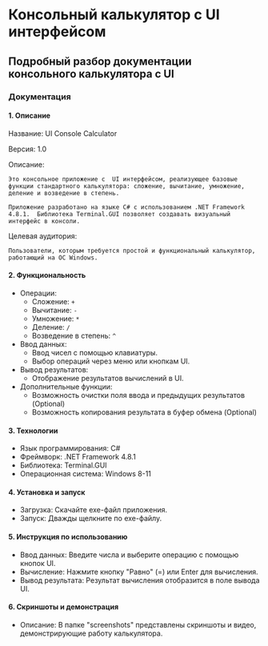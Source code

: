 # Консольный калькулятор с UI интерфейсом
## Подробный разбор документации консольного калькулятора с UI 

### Документация

#### 1.  Описание 

Название: UI Console Calculator

Версия: 1.0

Описание: 

    Это консольное приложение с  UI интерфейсом, реализующее базовые функции стандартного калькулятора: сложение, вычитание, умножение, деление и возведение в степень. 

    Приложение разработано на языке C# с использованием .NET Framework 4.8.1.  Библиотека Terminal.GUI позволяет создавать визуальный интерфейс в консоли.

Целевая аудитория: 

    Пользователи, которым требуется простой и функциональный калькулятор, работающий на ОС Windows.

#### 2.  Функциональность

* Операции:
    * Сложение: `+`
    * Вычитание: `-`
    * Умножение: `*`
    * Деление: `/`
    * Возведение в степень: `^`
* Ввод данных: 
    * Ввод чисел с помощью клавиатуры.
    * Выбор операций через меню или кнопкам UI.
* Вывод результатов: 
    * Отображение результатов вычислений в UI. 
* Дополнительные функции:
    * Возможность очистки поля ввода и предыдущих результатов (Optional)
    * Возможность копирования результата в буфер обмена (Optional)

#### 3.  Технологии

* Язык программирования: C#
* Фреймворк: .NET Framework 4.8.1
* Библиотека: Terminal.GUI
* Операционная система: Windows 8-11

#### 4.  Установка и запуск

* Загрузка: Скачайте  exe-файл приложения.
* Запуск: Дважды щелкните по  exe-файлу.

#### 5.  Инструкция по использованию

* Ввод данных: Введите числа и выберите операцию с помощью кнопок UI.
* Вычисление: Нажмите кнопку "Равно" (=) или  Enter для вычисления.
* Вывод результата: Результат вычисления отобразится в поле вывода UI. 

#### 6.  Скриншоты и демонстрация

* Описание: В папке "screenshots" представлены скриншоты и видео, демонстрирующие работу калькулятора.

